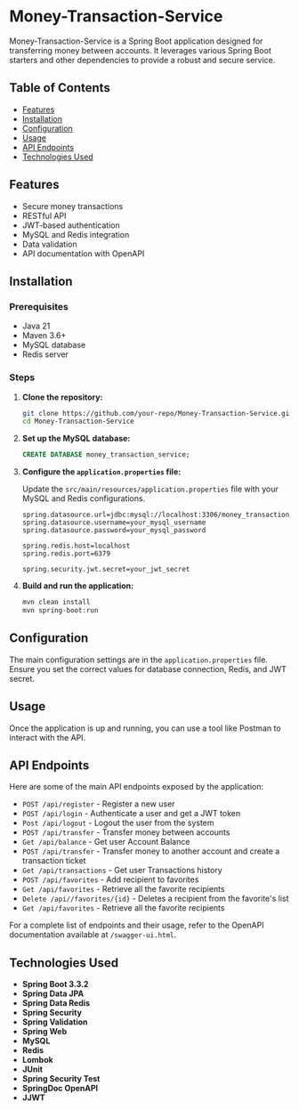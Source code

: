 # Money-Transaction-Service

Money-Transaction-Service is a Spring Boot application designed for transferring money between accounts. It leverages various Spring Boot starters and other dependencies to provide a robust and secure service.

## Table of Contents

- [Features](#features)
- [Installation](#installation)
- [Configuration](#configuration)
- [Usage](#usage)
- [API Endpoints](#api-endpoints)
- [Technologies Used](#technologies-used)

## Features

* Secure money transactions
* RESTful API
* JWT-based authentication
* MySQL and Redis integration
* Data validation
* API documentation with OpenAPI

## Installation

### Prerequisites

* Java 21
* Maven 3.6+
* MySQL database
* Redis server

### Steps

1. **Clone the repository:**

    ```bash
    git clone https://github.com/your-repo/Money-Transaction-Service.git
    cd Money-Transaction-Service
    ```

2. **Set up the MySQL database:**

    ```sql
    CREATE DATABASE money_transaction_service;
    ```

3. **Configure the `application.properties` file:**

    Update the `src/main/resources/application.properties` file with your MySQL and Redis configurations.

    ```properties
    spring.datasource.url=jdbc:mysql://localhost:3306/money_transaction_service
    spring.datasource.username=your_mysql_username
    spring.datasource.password=your_mysql_password

    spring.redis.host=localhost
    spring.redis.port=6379

    spring.security.jwt.secret=your_jwt_secret
    ```

4. **Build and run the application:**

    ```bash
    mvn clean install
    mvn spring-boot:run
    ```

## Configuration

The main configuration settings are in the `application.properties` file. Ensure you set the correct values for database connection, Redis, and JWT secret.

## Usage

Once the application is up and running, you can use a tool like Postman to interact with the API.


## API Endpoints

Here are some of the main API endpoints exposed by the application:

* `POST /api/register` - Register a new user
* `POST /api/login` - Authenticate a user and get a JWT token
* `Post /api/logout` - Logout the user from the system
* `POST /api/transfer` - Transfer money between accounts
* `Get /api/balance` - Get user Account Balance
* `POST /api/transfer` - Transfer money to another account and create a transaction ticket
* `Get /api/transactions` - Get user Transactions history
* `POST /api/favorites` - Add recipient to favorites
* `Get /api/favorites` - Retrieve all the favorite recipients
* `Delete /api//favorites/{id}` - Deletes a recipient from the favorite's list
* `Get /api/favorites` - Retrieve all the favorite recipients


For a complete list of endpoints and their usage, refer to the OpenAPI documentation available at `/swagger-ui.html`.

## Technologies Used

* **Spring Boot 3.3.2**
* **Spring Data JPA**
* **Spring Data Redis**
* **Spring Security**
* **Spring Validation**
* **Spring Web**
* **MySQL**
* **Redis**
* **Lombok**
* **JUnit**
* **Spring Security Test**
* **SpringDoc OpenAPI**
* **JJWT**

